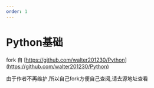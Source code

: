```yaml
---
order: 1
---
```

# Python基础

fork 自 [https://github.com/walter201230/Python](https://github.com/walter201230/Python)

由于作者不再维护,所以自己fork方便自己查阅,请去源地址查看
<AutoCatalog />
